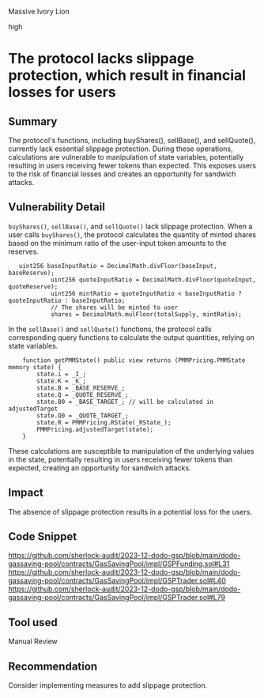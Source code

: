 Massive Ivory Lion

high

# The protocol lacks slippage protection, which result in financial losses for users

## Summary
The protocol's functions, including buyShares(), sellBase(), and sellQuote(), currently lack essential slippage protection. During these operations, calculations are vulnerable to manipulation of state variables, potentially resulting in users receiving fewer tokens than expected. This exposes users to the risk of financial losses and creates an opportunity for sandwich attacks. 

## Vulnerability Detail
`buyShares()`, `sellBase()`, and `sellQuote()` lack slippage protection. When a user calls `buyShares()`, the protocol calculates the quantity of minted shares based on the minimum ratio of the user-input token amounts to the reserves.
```solidity
   uint256 baseInputRatio = DecimalMath.divFloor(baseInput, baseReserve);
            uint256 quoteInputRatio = DecimalMath.divFloor(quoteInput, quoteReserve);
            uint256 mintRatio = quoteInputRatio < baseInputRatio ? quoteInputRatio : baseInputRatio;
            // The shares will be minted to user
            shares = DecimalMath.mulFloor(totalSupply, mintRatio);

```


 In the `sellBase()` and `sellQuote()` functions, the protocol calls corresponding query functions to calculate the output quantities, relying on state variables.
```solidity
    function getPMMState() public view returns (PMMPricing.PMMState memory state) {
        state.i = _I_;
        state.K = _K_;
        state.B = _BASE_RESERVE_;
        state.Q = _QUOTE_RESERVE_;
        state.B0 = _BASE_TARGET_; // will be calculated in adjustedTarget
        state.Q0 = _QUOTE_TARGET_;
        state.R = PMMPricing.RState(_RState_);
        PMMPricing.adjustedTarget(state);
    }

```

These calculations are susceptible to manipulation of the underlying values in the state, potentially resulting in users receiving fewer tokens than expected, creating an opportunity for sandwich attacks.

## Impact
The absence of slippage protection results in a potential loss for the users.

## Code Snippet
https://github.com/sherlock-audit/2023-12-dodo-gsp/blob/main/dodo-gassaving-pool/contracts/GasSavingPool/impl/GSPFunding.sol#L31
https://github.com/sherlock-audit/2023-12-dodo-gsp/blob/main/dodo-gassaving-pool/contracts/GasSavingPool/impl/GSPTrader.sol#L40
https://github.com/sherlock-audit/2023-12-dodo-gsp/blob/main/dodo-gassaving-pool/contracts/GasSavingPool/impl/GSPTrader.sol#L79
## Tool used

Manual Review

## Recommendation
Consider implementing measures to add slippage protection.
